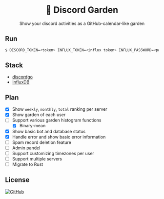 <h1 align="center">🌱 Discord Garden</h1>
<p align="center">Show your discord activities as a GitHub-calendar-like garden</p>

## Run

```sh
$ DISCORD_TOKEN=<token> INFLUX_TOKEN=<influx token> INFLUX_PASSWORD=<password> docker compose up -d
```

## Stack

-   [discordgo](https://github.com/bwmarrin/discordgo)
-   [InfluxDB](https://github.com/influxdata/influxdb)

## Plan

-   [x] Show `weekly`, `monthly`, `total` ranking per server
-   [x] Show garden of each user
-   [ ] Support various garden histogram functions
    -   [x] Binary-mean
-   [x] Show basic bot and database status
-   [x] Handle error and show basic error information
-   [ ] Spam record deletion feature
-   [ ] Admin pandel
-   [ ] Support customizing timezones per user
-   [ ] Support multiple servers
-   [ ] Migrate to Rust

## License

[![GitHub](https://img.shields.io/github/license/abiriadev/pia?color=39d353&style=for-the-badge)](./LICENSE)
